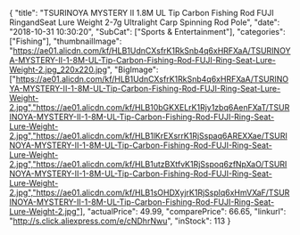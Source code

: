 {
	"title": "TSURINOYA MYSTERY II 1.8M UL Tip Carbon Fishing Rod FUJI RingandSeat Lure Weight 2-7g Ultralight Carp Spinning Rod Pole",
	"date": "2018-10-31 10:30:20",
	"SubCat": ["Sports & Entertainment"],
	"categories": ["Fishing"],
	"thumbnailImage": "https://ae01.alicdn.com/kf/HLB1UdnCXsfrK1RkSnb4q6xHRFXaA/TSURINOYA-MYSTERY-II-1-8M-UL-Tip-Carbon-Fishing-Rod-FUJI-Ring-Seat-Lure-Weight-2.jpg_220x220.jpg",
	"BigImage": ["https://ae01.alicdn.com/kf/HLB1UdnCXsfrK1RkSnb4q6xHRFXaA/TSURINOYA-MYSTERY-II-1-8M-UL-Tip-Carbon-Fishing-Rod-FUJI-Ring-Seat-Lure-Weight-2.jpg","https://ae01.alicdn.com/kf/HLB10bGKXELrK1Rjy1zbq6AenFXaT/TSURINOYA-MYSTERY-II-1-8M-UL-Tip-Carbon-Fishing-Rod-FUJI-Ring-Seat-Lure-Weight-2.jpg","https://ae01.alicdn.com/kf/HLB1lKrEXsrrK1RjSspaq6AREXXae/TSURINOYA-MYSTERY-II-1-8M-UL-Tip-Carbon-Fishing-Rod-FUJI-Ring-Seat-Lure-Weight-2.jpg","https://ae01.alicdn.com/kf/HLB1utzBXtfvK1RjSspoq6zfNpXaO/TSURINOYA-MYSTERY-II-1-8M-UL-Tip-Carbon-Fishing-Rod-FUJI-Ring-Seat-Lure-Weight-2.jpg","https://ae01.alicdn.com/kf/HLB1sOHDXyjrK1RjSsplq6xHmVXaF/TSURINOYA-MYSTERY-II-1-8M-UL-Tip-Carbon-Fishing-Rod-FUJI-Ring-Seat-Lure-Weight-2.jpg"],
	"actualPrice": 49.99,
	"comparePrice": 66.65,
	"linkurl": "http://s.click.aliexpress.com/e/cNDhrNwu",
	"inStock": 113
}
